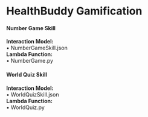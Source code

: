# HealthBuddy Gamification
<h4>Number Game Skill</h4>


**Interaction Model:** <br/>
• NumberGameSkill.json <br/>
**Lambda Function:** <br/>
• NumberGame.py <br/>


<h4>World Quiz Skill</h4>


**Interaction Model:** <br/>
• WorldQuizSkill.json <br/>
**Lambda Function:** <br/>
• WorldQuiz.py
